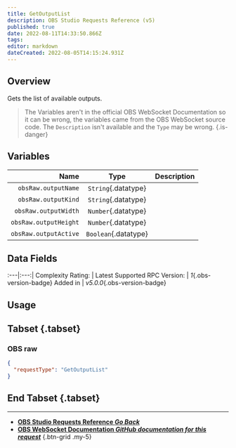 ```yaml
---
title: GetOutputList
description: OBS Studio Requests Reference (v5)
published: true
date: 2022-08-11T14:33:50.866Z
tags: 
editor: markdown
dateCreated: 2022-08-05T14:15:24.931Z
---
```


## Overview
Gets the list of available outputs.

> The Variables aren't in the official OBS WebSocket Documentation so it can be wrong, the variables came from the OBS WebSocket source code. The `Description` isn't available and the `Type` may be wrong.
{.is-danger}

## Variables
Name | Type | Description | 
----:|:---------:|:------------|
`obsRaw.outputName` | `String`{.datatype} |
`obsRaw.outputKind` | `String`{.datatype} |
`obsRaw.outputWidth` | `Number`{.datatype} |
`obsRaw.outputHeight` | `Number`{.datatype} |
`obsRaw.outputActive` | `Boolean`{.datatype} |

## Data Fields
:---|:---:|
Complexity Rating: | <span class="stars stars--4"></span>
Latest Supported RPC Version: | *1*{.obs-version-badge}
Added in | *v5.0.0*{.obs-version-badge}

## Usage
## Tabset {.tabset}
### OBS raw
```json
{
  "requestType": "GetOutputList"
}
```
## End Tabset {.tabset}

---

- [<i class="mdi mdi-chevron-left"></i>**OBS Studio Requests Reference *Go Back***](/en/Broadcasters/OBS/Requests)
- [<i class="mdi mdi-github"></i> **OBS WebSocket Documentation *GitHub documentation for this request***](https://github.com/obsproject/obs-websocket/blob/master/docs/generated/protocol.md#getoutputlist)
{.btn-grid .my-5}